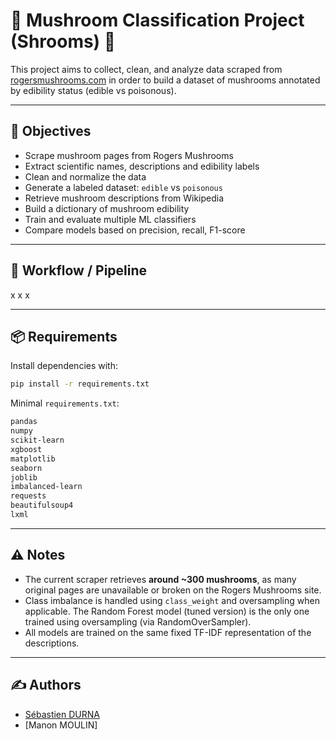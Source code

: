 # 🍄 Mushroom Classification Project (Shrooms) 🍄

This project aims to collect, clean, and analyze data scraped from [rogersmushrooms.com](https://rogersmushrooms.com) in order to build a dataset of mushrooms annotated by edibility status (edible vs poisonous).

---

## 📌 Objectives

- Scrape mushroom pages from Rogers Mushrooms
- Extract scientific names, descriptions and edibility labels
- Clean and normalize the data
- Generate a labeled dataset: `edible` vs `poisonous`
- Retrieve mushroom descriptions from Wikipedia
- Build a dictionary of mushroom edibility
- Train and evaluate multiple ML classifiers
- Compare models based on precision, recall, F1-score

---

## 🧪 Workflow / Pipeline

x
x
x

---

## 📦 Requirements

Install dependencies with:

```bash
pip install -r requirements.txt
```

Minimal `requirements.txt`:

```txt
pandas
numpy
scikit-learn
xgboost
matplotlib
seaborn
joblib
imbalanced-learn
requests
beautifulsoup4
lxml
```

---

## ⚠️ Notes

- The current scraper retrieves **around ~300 mushrooms**, as many original pages are unavailable or broken on the Rogers Mushrooms site.
- Class imbalance is handled using `class_weight` and oversampling when applicable. The Random Forest model (tuned version) is the only one trained using oversampling (via RandomOverSampler).
- All models are trained on the same fixed TF-IDF representation of the descriptions.

---

## ✍️ Authors

- [Sébastien DURNA](https://github.com/Seeeb3)
- [Manon MOULIN]
